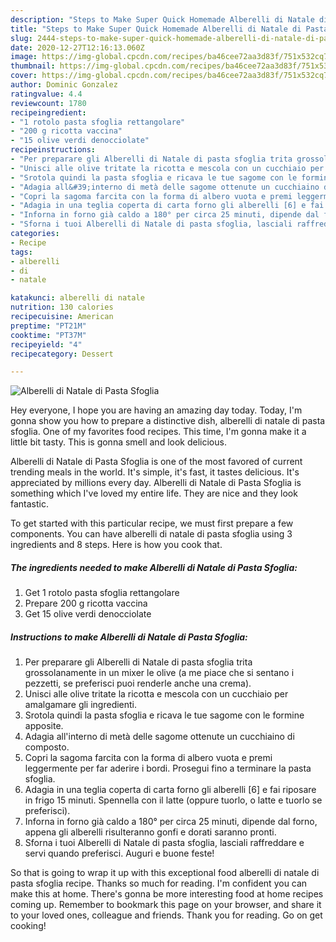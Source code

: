 ```yaml
---
description: "Steps to Make Super Quick Homemade Alberelli di Natale di Pasta Sfoglia"
title: "Steps to Make Super Quick Homemade Alberelli di Natale di Pasta Sfoglia"
slug: 2444-steps-to-make-super-quick-homemade-alberelli-di-natale-di-pasta-sfoglia
date: 2020-12-27T12:16:13.060Z
image: https://img-global.cpcdn.com/recipes/ba46cee72aa3d83f/751x532cq70/alberelli-di-natale-di-pasta-sfoglia-recipe-main-photo.jpg
thumbnail: https://img-global.cpcdn.com/recipes/ba46cee72aa3d83f/751x532cq70/alberelli-di-natale-di-pasta-sfoglia-recipe-main-photo.jpg
cover: https://img-global.cpcdn.com/recipes/ba46cee72aa3d83f/751x532cq70/alberelli-di-natale-di-pasta-sfoglia-recipe-main-photo.jpg
author: Dominic Gonzalez
ratingvalue: 4.4
reviewcount: 1780
recipeingredient:
- "1 rotolo pasta sfoglia rettangolare"
- "200 g ricotta vaccina"
- "15 olive verdi denocciolate"
recipeinstructions:
- "Per preparare gli Alberelli di Natale di pasta sfoglia trita grossolanamente in un mixer le olive (a me piace che si sentano i pezzetti, se preferisci puoi renderle anche una crema)."
- "Unisci alle olive tritate la ricotta e mescola con un cucchiaio per amalgamare gli ingredienti."
- "Srotola quindi la pasta sfoglia e ricava le tue sagome con le formine apposite."
- "Adagia all&#39;interno di metà delle sagome ottenute un cucchiaino di composto."
- "Copri la sagoma farcita con la forma di albero vuota e premi leggermente per far aderire i bordi. Prosegui fino a terminare la pasta sfoglia."
- "Adagia in una teglia coperta di carta forno gli alberelli [6] e fai riposare in frigo 15 minuti. Spennella con il latte (oppure tuorlo, o latte e tuorlo se preferisci)."
- "Inforna in forno già caldo a 180° per circa 25 minuti, dipende dal forno, appena gli alberelli risulteranno gonfi e dorati saranno pronti."
- "Sforna i tuoi Alberelli di Natale di pasta sfoglia, lasciali raffreddare e servi quando preferisci. Auguri e buone feste!"
categories:
- Recipe
tags:
- alberelli
- di
- natale

katakunci: alberelli di natale 
nutrition: 130 calories
recipecuisine: American
preptime: "PT21M"
cooktime: "PT37M"
recipeyield: "4"
recipecategory: Dessert

---
```



![Alberelli di Natale di Pasta Sfoglia](https://img-global.cpcdn.com/recipes/ba46cee72aa3d83f/751x532cq70/alberelli-di-natale-di-pasta-sfoglia-recipe-main-photo.jpg)

Hey everyone, I hope you are having an amazing day today. Today, I'm gonna show you how to prepare a distinctive dish, alberelli di natale di pasta sfoglia. One of my favorites food recipes. This time, I'm gonna make it a little bit tasty. This is gonna smell and look delicious.

Alberelli di Natale di Pasta Sfoglia is one of the most favored of current trending meals in the world. It's simple, it's fast, it tastes delicious. It's appreciated by millions every day. Alberelli di Natale di Pasta Sfoglia is something which I've loved my entire life. They are nice and they look fantastic.




To get started with this particular recipe, we must first prepare a few components. You can have alberelli di natale di pasta sfoglia using 3 ingredients and 8 steps. Here is how you cook that.

<!--inarticleads1-->

##### The ingredients needed to make Alberelli di Natale di Pasta Sfoglia:

1. Get 1 rotolo pasta sfoglia rettangolare
1. Prepare 200 g ricotta vaccina
1. Get 15 olive verdi denocciolate




<!--inarticleads2-->

##### Instructions to make Alberelli di Natale di Pasta Sfoglia:

1. Per preparare gli Alberelli di Natale di pasta sfoglia trita grossolanamente in un mixer le olive (a me piace che si sentano i pezzetti, se preferisci puoi renderle anche una crema).
1. Unisci alle olive tritate la ricotta e mescola con un cucchiaio per amalgamare gli ingredienti.
1. Srotola quindi la pasta sfoglia e ricava le tue sagome con le formine apposite.
1. Adagia all&#39;interno di metà delle sagome ottenute un cucchiaino di composto.
1. Copri la sagoma farcita con la forma di albero vuota e premi leggermente per far aderire i bordi. Prosegui fino a terminare la pasta sfoglia.
1. Adagia in una teglia coperta di carta forno gli alberelli [6] e fai riposare in frigo 15 minuti. Spennella con il latte (oppure tuorlo, o latte e tuorlo se preferisci).
1. Inforna in forno già caldo a 180° per circa 25 minuti, dipende dal forno, appena gli alberelli risulteranno gonfi e dorati saranno pronti.
1. Sforna i tuoi Alberelli di Natale di pasta sfoglia, lasciali raffreddare e servi quando preferisci. Auguri e buone feste!




So that is going to wrap it up with this exceptional food alberelli di natale di pasta sfoglia recipe. Thanks so much for reading. I'm confident you can make this at home. There's gonna be more interesting food at home recipes coming up. Remember to bookmark this page on your browser, and share it to your loved ones, colleague and friends. Thank you for reading. Go on get cooking!
